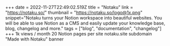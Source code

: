+++
date = 2022-11-27T22:49:02.519Z
title = "Notaku"
link = "https://notaku.so/"
thumbnail = "https://notaku.so/logo@1x.png"
snippet="Notaku turns your Notion workspace into beautiful websites. You will be able to use Notion as a CMS and easily update your knowledge base, blog, changelog and more."
tags = ["blog", "documentation", "changelog"]
+++
1k views / month
20 Notion pages per site
notaku.site subdomain
"Made with Notaku" banner
